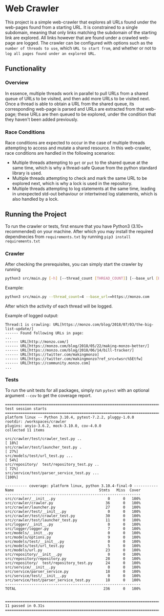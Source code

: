 # Web Crawler

This project is a simple web-crawler that explores all URLs found under the web-pages found from a starting URL. It is constrained to a single subdomain, meaning that only links matching the subdomain of the starting link are explored. All links however that are found under a crawled web-page are logged. The crawler can be configured with options such as the `number of threads to use`, which `URL to start from`, and whether or not to `log all pages found under an explored URL`.

## Functionality

### Overview
In essence, multiple threads work in parallel to pull URLs from a shared queue of URLs to be visited, and then add more URLs to be visited next. Once a thread is able to obtain a URL from the shared queue, its corresponding web-page is parsed and URLs are extracted from that web-page; these URLs are then queued to be explored, under the condition that they haven't been added previously.

### Race Conditions
Race conditions are expected to occur in the case of multiple threads attempting to access and mutate a shared resource. In this web-crawler, race conditions are handled in the following scenarios:
- Multiple threads attempting to `get` or `put` to the shared queue at the same time, which is why a thread-safe Queue from the python standard library is used.
- Multiple threads attempting to check and mark the same URL to be explored next, which is why a lock is used in the repository.
- Multiple threads attempting to log statements at the same time, leading in unexpected std-out behaviour or intertwined log statements, which is also handled by a lock.

## Running the Project
To run the crawler or tests, first ensure that you have Python3 (3.10+ recommended) on your machine. After which you may install the required dependnecies from `requirements.txt` by running `pip3 install requirements.txt`
### Crawler
After checking the prerequisites, you can simply start the crawler by running
```sh
python3 src/main.py [-h] [--thread_count [THREAD_COUNT]] [--base_url [BASE_URL]] [--skip_links_found]
```

Example:

```sh
python3 src/main.py --thread_count=4 --base_url==https://monzo.com
```

After which the activity of each thread will be logged. 

Example of logged output:

```
Thread:1 is crawling: URL[https://monzo.com/blog/2018/07/03/the-big-list-update/]
------ Found following URLs in page: 
...
------ URL[http://monzo.com/]
------ URL[https://monzo.com/blog/2018/05/22/making-monzo-better/]
------ URL[https://monzo.com/blog/2018/06/14/bill-tracker/]
------ URL[https://twitter.com/makingmonzo]
------ URL[https://twitter.com/makingmonzo?ref_src=twsrc%5Etfw]
------ URL[https://community.monzo.com]
...
```

### Tests
To run the unit tests for all packages, simply run `pytest` with an optional argument `--cov` to get the coverage report.

```
========================================================================= test session starts =========================================================================
platform linux -- Python 3.10.4, pytest-7.2.2, pluggy-1.0.0
rootdir: /workspaces/crawler
plugins: anyio-3.6.2, mock-3.10.0, cov-4.0.0
collected 11 items                                                                                                                                                    

src/crawler/test/crawler_test.py ..                                                                                                                             [ 18%]
src/crawler/test/launcher_test.py .                                                                                                                             [ 27%]
src/models/test/url_test.py ...                                                                                                                                 [ 54%]
src/repository/  test/repository_test.py ..                                                                                                                     [ 72%]
src/service/test/parser_service_test.py ...                                                                                                                     [100%]

---------- coverage: platform linux, python 3.10.4-final-0 -----------
Name                                       Stmts   Miss  Cover
--------------------------------------------------------------
src/crawler/__init__.py                        0      0   100%
src/crawler/crawler.py                        36      0   100%
src/crawler/launcher.py                       27      0   100%
src/crawler/test/__init__.py                   0      0   100%
src/crawler/test/crawler_test.py              30      0   100%
src/crawler/test/launcher_test.py             11      0   100%
src/logger/__init__.py                         0      0   100%
src/logger/logger.py                           7      0   100%
src/models/__init__.py                         0      0   100%
src/models/options.py                          9      0   100%
src/models/test/__init__.py                    0      0   100%
src/models/test/url_test.py                    5      0   100%
src/models/url.py                             23      0   100%
src/repository/__init__.py                     0      0   100%
src/repository/repository.py                  28      0   100%
src/repository/  test/repository_test.py      24      0   100%
src/service/__init__.py                        0      0   100%
src/service/parser_service.py                 18      0   100%
src/service/test/__init__.py                   0      0   100%
src/service/test/parser_service_test.py       18      0   100%
--------------------------------------------------------------
TOTAL                                        236      0   100%


========================================================================= 11 passed in 0.31s ==========================================================================

```
